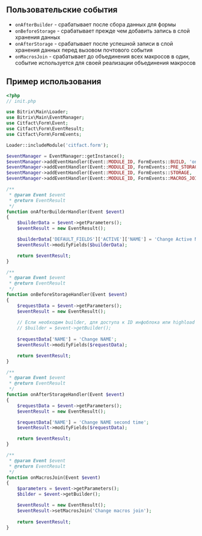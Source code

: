 ## Пользовательские события

- `onAfterBuilder` - срабатывает после сбора данных для формы
- `onBeforeStorage` - срабатывает прежде чем добавить запись в слой хранения данных
- `onAfterStorage` - срабатывает после успешной записи в слой хранения данных перед вызовом почтового события
- `onMacrosJoin` - срабатывает до объединения всех макросов в один, событие используется для своей реализации объединения макросов

## Пример использования

``` php
<?php
// init.php

use Bitrix\Main\Loader;
use Bitrix\Main\EventManager;
use Citfact\Form\Event;
use Citfact\Form\EventResult;
use Citfact\Form\FormEvents;

Loader::includeModule('citfact.form');

$eventManager = EventManager::getInstance();
$eventManager->addEventHandler(Event::MODULE_ID, FormEvents::BUILD, 'onAfterBuilderHandler');
$eventManager->addEventHandler(Event::MODULE_ID, FormEvents::PRE_STORAGE, 'onBeforeStorageHandler');
$eventManager->addEventHandler(Event::MODULE_ID, FormEvents::STORAGE, 'onAfterStorageHandler');
$eventManager->addEventHandler(Event::MODULE_ID, FormEvents::MACROS_JOIN, 'onMacrosJoin');

/**
 * @param Event $event
 * @return EventResult
 */
function onAfterBuilderHandler(Event $event)
{
    $builderData = $event->getParameters();
    $eventResult = new EventResult();

    $builderData['DEFAULT_FIELDS']['ACTIVE']['NAME'] = 'Change Active Name';
    $eventResult->modifyFields($builderData);

    return $eventResult;
}

/**
 * @param Event $event
 * @return EventResult
 */
function onBeforeStorageHandler(Event $event)
{
    $requestData = $event->getParameters();
    $eventResult = new EventResult();
    
    // Если необходим builder, для доступа к ID инфоблока или highload
    // $builder = $event->getBuilder();
    
    $requestData['NAME'] = 'Change NAME';
    $eventResult->modifyFields($requestData);

    return $eventResult;
}

/**
 * @param Event $event
 * @return EventResult
 */
function onAfterStorageHandler(Event $event)
{
    $requestData = $event->getParameters();
    $eventResult = new EventResult();

    $requestData['NAME'] = 'Change NAME second time';
    $eventResult->modifyFields($requestData);

    return $eventResult;
}

/**
 * @param Event $event
 * @return EventResult
 */
function onMacrosJoin(Event $event)
{
    $parameters = $event->getParameters();
    $bilder = $event->getBuilder();

    $eventResult = new EventResult();
    $eventResult->setMacrosJoin('Change macros join');
    
    return $eventResult;
}
```